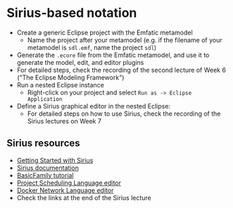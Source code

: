 # Sirius-based notation

- Create a generic Eclipse project with the Emfatic metamodel
    - Name the project after your metamodel (e.g. if the filename of your metamodel is `sdl.emf`, name the project `sdl`)
- Generate the `.ecore` file from the Emfatic metamodel, and use it to generate the model, edit, and editor plugins
- For detailed steps, check the recording of the second lecture of Week 6 ("The Eclipse Modeling Framework")
- Run a nested Eclipse instance
    - Right-click on your project and select `Run as -> Eclipse Application`
- Define a Sirius graphical editor in the nested Eclipse:
    - For detailed steps on how to use Sirius, check the recording of the Sirius lectures on Week 7

## Sirius resources

- [Getting Started with Sirius](https://eclipse.dev/sirius/getstarted.html)
- [Sirius documentation](https://eclipse.dev/sirius/doc/)
- [BasicFamily tutorial](https://wiki.eclipse.org/Sirius/Tutorials/BasicFamily)
- [Project Scheduling Language editor](https://github.com/uoy-cs-eng2/psl-sirius)
- [Docker Network Language editor](https://github.com/uoy-cs-eng2/docker-network-diagrams)
- Check the links at the end of the Sirius lecture
